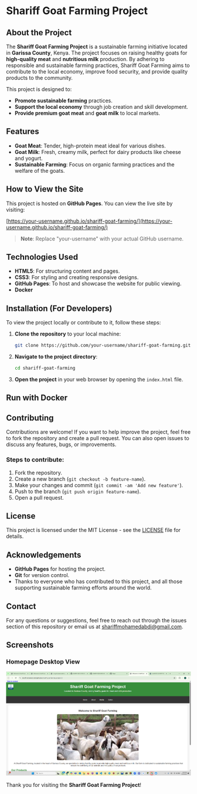 # Shariff Goat Farming Project

## About the Project
The **Shariff Goat Farming Project** is a sustainable farming initiative located in **Garissa County**, Kenya. The project focuses on raising healthy goats for **high-quality meat** and **nutritious milk** production. By adhering to responsible and sustainable farming practices, Shariff Goat Farming aims to contribute to the local economy, improve food security, and provide quality products to the community.

This project is designed to:
- **Promote sustainable farming** practices.
- **Support the local economy** through job creation and skill development.
- **Provide premium goat meat** and **goat milk** to local markets.

## Features
- **Goat Meat**: Tender, high-protein meat ideal for various dishes.
- **Goat Milk**: Fresh, creamy milk, perfect for dairy products like cheese and yogurt.
- **Sustainable Farming**: Focus on organic farming practices and the welfare of the goats.

## How to View the Site
This project is hosted on **GitHub Pages**. You can view the live site by visiting:

[https://your-username.github.io/shariff-goat-farming/](https://your-username.github.io/shariff-goat-farming/)

> **Note**: Replace "your-username" with your actual GitHub username.

## Technologies Used
- **HTML5**: For structuring content and pages.
- **CSS3**: For styling and creating responsive designs.
- **GitHub Pages**: To host and showcase the website for public viewing.
- **Docker**

## Installation (For Developers)
To view the project locally or contribute to it, follow these steps:

1. **Clone the repository** to your local machine:
    ```bash
    git clone https://github.com/your-username/shariff-goat-farming.git
    ```

2. **Navigate to the project directory**:
    ```bash
    cd shariff-goat-farming
    ```

3. **Open the project** in your web browser by opening the `index.html` file.

## Run with Docker


## Contributing
Contributions are welcome! If you want to help improve the project, feel free to fork the repository and create a pull request. You can also open issues to discuss any features, bugs, or improvements.

### Steps to contribute:
1. Fork the repository.
2. Create a new branch (`git checkout -b feature-name`).
3. Make your changes and commit (`git commit -am 'Add new feature'`).
4. Push to the branch (`git push origin feature-name`).
5. Open a pull request.

## License
This project is licensed under the MIT License - see the [LICENSE](LICENSE) file for details.

## Acknowledgements
- **GitHub Pages** for hosting the project.
- **Git** for version control.
- Thanks to everyone who has contributed to this project, and all those supporting sustainable farming efforts around the world.

## Contact
For any questions or suggestions, feel free to reach out through the issues section of this repository or email us at [shariffmohamedabdi@gmail.com](mailto:email@example.co).


## Screenshots

### Homepage Desktop View
![Home Page](./assets/images/homepage_screenshot.png)


Thank you for visiting the **Shariff Goat Farming Project**!